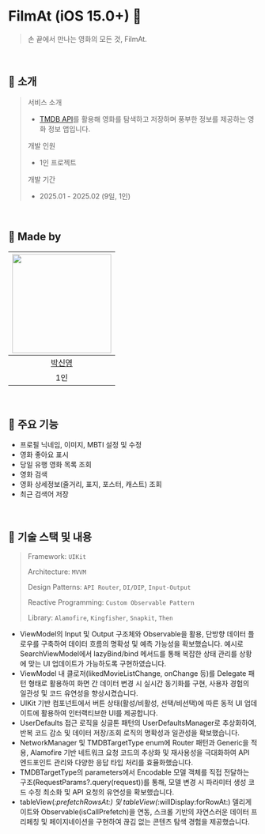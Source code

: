 # FilmAt (iOS 15.0+) 🎥

> 손 끝에서 만나는 영화의 모든 것, FilmAt.

<br>

## 🎥 소개

> 서비스 소개
>
> - [TMDB API](https://developer.themoviedb.org/docs/getting-started)를 활용해 영화를 탐색하고 저장하며 풍부한 정보를 제공하는 영화 정보 앱입니다.
>
> 개발 인원
>
> - 1인 프로젝트
>
> 개발 기간
>
> - 2025.01 - 2025.02 (9일, 1인)

<br>

## 🎥 Made by

<div align=left>

| <img width="200px" src="https://avatars.githubusercontent.com/u/114901417?v=4"/> |
| :------------------------------------------------------------------------------: |
|                     [박신영](https://github.com/ParkSY0919)                      |
|                                       1인                                        |

</div>

<br>

## 🎥 주요 기능

- 프로필 닉네임, 이미지, MBTI 설정 및 수정
- 영화 좋아요 표시
- 당일 유행 영화 목록 조회
- 영화 검색
- 영화 상세정보(줄거리, 표지, 포스터, 캐스트) 조회
- 최근 검색어 저장

<br>

## 🎥 기술 스택 및 내용

> Framework: `UIKit`
>
> Architecture: `MVVM`
>
> Design Patterns: `API Router`, `DI/DIP`, `Input-Output`
>
> Reactive Programming: `Custom Observable Pattern`
>
> Library: `Alamofire`, `Kingfisher`, `Snapkit`, `Then`

- ViewModel의 Input 및 Output 구조체와 Observable을 활용, 단방향 데이터 플로우를 구축하여 데이터 흐름의 명확성 및 예측 가능성을 확보했습니다. 예시로 SearchViewModel에서 lazyBind/bind 메서드를 통해 복잡한 상태 관리를 상황에 맞는 UI 업데이트가 가능하도록 구현하였습니다.
- ViewModel 내 클로저(likedMovieListChange, onChange 등)를 Delegate 패턴 형태로 활용하여 화면 간 데이터 변경 시 실시간 동기화를 구현, 사용자 경험의 일관성 및 코드 유연성을 향상시켰습니다.
- UIKit 기반 컴포넌트에서 버튼 상태(활성/비활성, 선택/비선택)에 따른 동적 UI 업데이트에 활용하여 인터랙티브한 UI를 제공합니다.
- UserDefaults 접근 로직을 싱글톤 패턴의 UserDefaultsManager로 추상화하여, 반복 코드 감소 및 데이터 저장/조회 로직의 명확성과 일관성을 확보했습니다.
- NetworkManager 및 TMDBTargetType enum에 Router 패턴과 Generic을 적용, Alamofire 기반 네트워크 요청 코드의 추상화 및 재사용성을 극대화하여 API 엔드포인트 관리와 다양한 응답 타입 처리를 효율화했습니다.
- TMDBTargetType의 parameters에서 Encodable 모델 객체를 직접 전달하는 구조(RequestParams?.query(request))를 통해, 모델 변경 시 파라미터 생성 코드 수정 최소화 및 API 요청의 유연성을 확보했습니다.
- tableView(_:prefetchRowsAt:) 및 tableView(_:willDisplay:forRowAt:) 델리게이트와 Observable(isCallPrefetch)을 연동, 스크롤 기반의 자연스러운 데이터 프리페칭 및 페이지네이션을 구현하여 끊김 없는 콘텐츠 탐색 경험을 제공했습니다.

<br>
